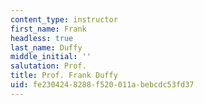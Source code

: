 ```yaml
---
content_type: instructor
first_name: Frank
headless: true
last_name: Duffy
middle_initial: ''
salutation: Prof.
title: Prof. Frank Duffy
uid: fe230424-8288-f520-011a-bebcdc53fd37
---
```

